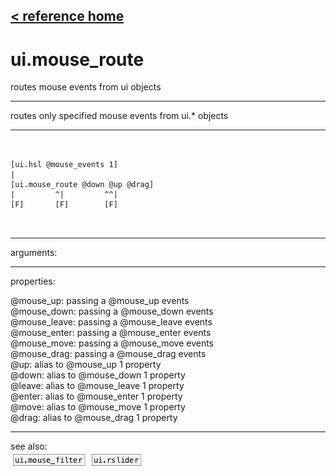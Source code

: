 [< reference home](ceammc_lib.html)
---

# ui.mouse_route


routes mouse events from ui objects

---

routes only specified mouse events from ui.* objects
<br>


---


```


[ui.hsl @mouse_events 1]
|
[ui.mouse_route @down @up @drag]
|         ^|         ^^|
[F]       [F]        [F]

            
```

---
arguments:


---
properties:

@mouse_up: passing a @mouse_up
            events<br>
@mouse_down: passing a @mouse_down
            events<br>
@mouse_leave: passing a @mouse_leave
            events<br>
@mouse_enter: passing a @mouse_enter
            events<br>
@mouse_move: passing a @mouse_move
            events<br>
@mouse_drag: passing a @mouse_drag
            events<br>
@up: alias to @mouse_up 1 property<br>
@down: alias to @mouse_down 1
            property<br>
@leave: alias to @mouse_leave 1
            property<br>
@enter: alias to @mouse_enter 1
            property<br>
@move: alias to @mouse_move 1
            property<br>
@drag: alias to @mouse_drag 1
            property<br>

---
see also:<br>
[![ui.mouse_filter](img/object_ui.mouse_filter.png)](ui.mouse_filter.html)
[![ui.rslider](img/object_ui.rslider.png)](ui.rslider.html)
